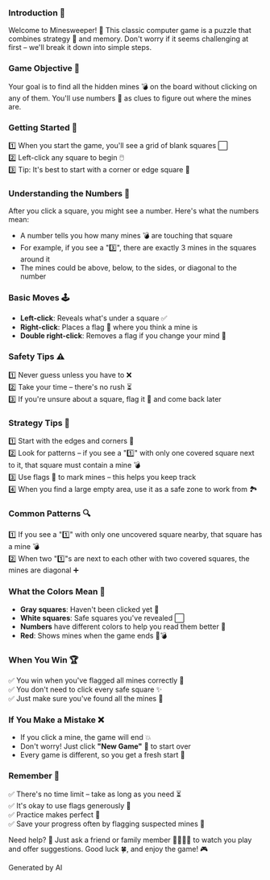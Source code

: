 ### Introduction 🎉

Welcome to Minesweeper! 🏁 This classic computer game is a puzzle that combines strategy 🧠 and memory. Don't worry if it seems challenging at first – we'll break it down into simple steps.

### Game Objective 🎯

Your goal is to find all the hidden mines 💣 on the board without clicking on any of them. You'll use numbers 🔢 as clues to figure out where the mines are.

### Getting Started 🚀

1️⃣ When you start the game, you'll see a grid of blank squares ⬜  
2️⃣ Left-click any square to begin 🖱️  
3️⃣ Tip: It's best to start with a corner or edge square 🎯

### Understanding the Numbers 🔢

After you click a square, you might see a number. Here's what the numbers mean:

- A number tells you how many mines 💣 are touching that square
- For example, if you see a "3️⃣", there are exactly 3 mines in the squares around it
- The mines could be above, below, to the sides, or diagonal to the number

### Basic Moves 🕹️

- **Left-click**: Reveals what's under a square ✅
- **Right-click**: Places a flag 🚩 where you think a mine is
- **Double right-click**: Removes a flag if you change your mind 🔄

### Safety Tips ⚠️

1️⃣ Never guess unless you have to ❌  
2️⃣ Take your time – there's no rush ⏳  
3️⃣ If you're unsure about a square, flag it 🚩 and come back later

### Strategy Tips 🧠

1️⃣ Start with the edges and corners 📐  
2️⃣ Look for patterns – if you see a "1️⃣" with only one covered square next to it, that square must contain a mine 💣  
3️⃣ Use flags 🚩 to mark mines – this helps you keep track  
4️⃣ When you find a large empty area, use it as a safe zone to work from 🏞️

### Common Patterns 🔍

1️⃣ If you see a "1️⃣" with only one uncovered square nearby, that square has a mine 💣  
2️⃣ When two "1️⃣"s are next to each other with two covered squares, the mines are diagonal ➕

### What the Colors Mean 🎨

- **Gray squares**: Haven't been clicked yet 🔳
- **White squares**: Safe squares you've revealed ⬜
- **Numbers** have different colors to help you read them better 🌈
- **Red**: Shows mines when the game ends 🔴💣

### When You Win 🏆

✅ You win when you've flagged all mines correctly 🚩  
✅ You don't need to click every safe square ✨  
✅ Just make sure you've found all the mines 🎯

### If You Make a Mistake ❌

- If you click a mine, the game will end 💥
- Don't worry! Just click **"New Game"** 🔄 to start over
- Every game is different, so you get a fresh start 🌟

### Remember 📌

✅ There's no time limit – take as long as you need ⏳  
✅ It's okay to use flags generously 🚩  
✅ Practice makes perfect 💪  
✅ Save your progress often by flagging suspected mines 🏁

Need help? 🤔 Just ask a friend or family member 👨‍👩‍👧‍👦 to watch you play and offer suggestions. Good luck 🍀, and enjoy the game! 🎮

Generated by AI
